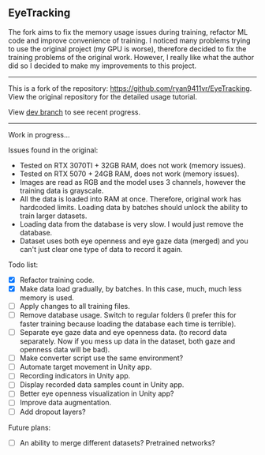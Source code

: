 ## EyeTracking
The fork aims to fix the memory usage issues during training, refactor ML code and improve convenience of training.
I noticed many problems trying to use the original project (my GPU is worse), therefore decided to fix the training problems of the original work.
However, I really like what the author did so I decided to make my improvements to this project.

---
This is a fork of the repository: https://github.com/ryan9411vr/EyeTracking.
View the original repository for the detailed usage tutorial. 

View [dev branch](https://github.com/irrational-agent/EyeTracking/tree/dev) to see recent progress.

--- 

Work in progress...

Issues found in the original:
- Tested on RTX 3070TI + 32GB RAM, does not work (memory issues).
- Tested on RTX 5070 + 24GB RAM, does not work (memory issues).
- Images are read as RGB and the model uses 3 channels, however the training data is grayscale.
- All the data is loaded into RAM at once. Therefore, original work has hardcoded limits. Loading data by batches should unlock the ability to train larger datasets.
- Loading data from the database is very slow. I would just remove the database.
- Dataset uses both eye openness and eye gaze data (merged) and you can't just clear one type of data to record it again. 

Todo list:
- [x] Refactor training code.
- [x] Make data load gradually, by batches. In this case, much, much less memory is used.
- [ ] Apply changes to all training files.
- [ ] Remove database usage. Switch to regular folders (I prefer this for faster training because loading the database each time is terrible).
- [ ] Separate eye gaze data and eye openness data. (to record data separately. Now if you mess up data in the dataset, both gaze and openness data will be bad).
- [ ] Make converter script use the same environment?
- [ ] Automate target movement in Unity app.
- [ ] Recording indicators in Unity app.
- [ ] Display recorded data samples count in Unity app.
- [ ] Better eye openness visualization in Unity app?
- [ ] Improve data augmentation.
- [ ] Add dropout layers?

Future plans:
- [ ] An ability to merge different datasets? Pretrained networks?
